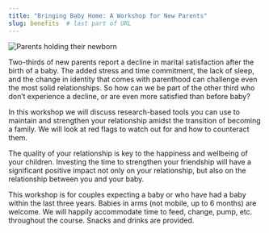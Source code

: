 ```yaml
---
title: "Bringing Baby Home: A Workshop for New Parents"
slug: benefits  # last part of URL
---
```

<div class="row">
    <div class="col-lg-4 col-md-6">
        <img alt="Parents holding their newborn" src="{{site.baseurl}}{% link images/new_parents.jpg %}" class="img-fluid" />
    </div>
    <div class="col-lg-8 col-md-6" markdown="1">

Two-thirds of new parents report a decline in marital satisfaction after the birth of
a baby. The added stress and time commitment, the lack of sleep, and the change in
identity that comes with parenthood can challenge even the most solid relationships.
So how can we be part of the other third who don’t experience a decline, or are even
more satisfied than before baby?

In this workshop we will discuss research-based tools you can use to maintain and
strengthen your relationship amidst the transition of becoming a family. We will look
at red flags to watch out for and how to counteract them.

The quality of your relationship is key to the happiness and wellbeing of your
children. Investing the time to strengthen your friendship will have a significant
positive impact not only on your relationship, but also on the relationship between
you and your baby.

This workshop is for couples expecting a baby or who have had a baby within the last
three years. Babies in arms (not mobile, up to 6 months) are welcome. We will happily
accommodate time to feed, change, pump, etc. throughout the course. Snacks and drinks
are provided.

</div>
</div>
